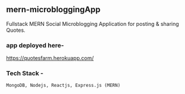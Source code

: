 ## mern-microbloggingApp
Fullstack MERN Social Microblogging Application for posting &amp; sharing Quotes.

### app deployed here- 
https://quotesfarm.herokuapp.com/

### Tech Stack -
    MongoDB, Nodejs, Reactjs, Express.js (MERN)
